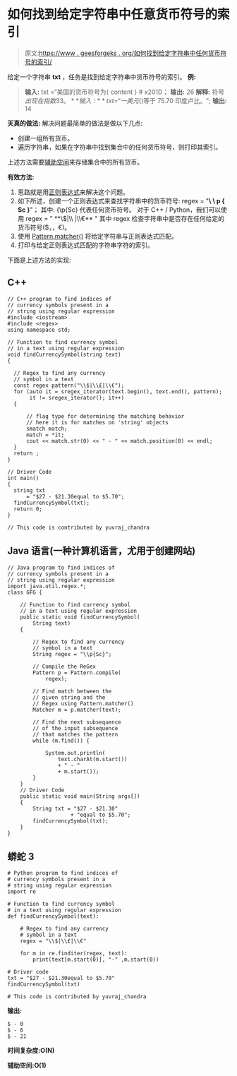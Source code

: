 # 如何找到给定字符串中任意货币符号的索引

> 原文:[https://www . geesforgeks . org/如何找到给定字符串中任何货币符号的索引/](https://www.geeksforgeeks.org/how-to-find-index-of-any-currency-symbols-in-a-given-string/)

给定一个字符串 **txt** ，任务是找到给定字符串中货币符号的索引。
**例:**

> **输入:** txt =“美国的货币符号为{ content } # x201D；
> **输出:** 26
> **解释:**
> 符号$出现在指数 33。
> **输入:** txt =“一美元($)等于 75.70 印度卢比。";
> **输出:** 14

**天真的做法:**
解决问题最简单的做法是做以下几点:

*   创建一组所有货币。
*   遍历字符串，如果在字符串中找到集合中的任何货币符号，则打印其索引。

上述方法需要[辅助空间](https://www.geeksforgeeks.org/g-fact-86/)来存储集合中的所有货币。

**有效方法:**

1.  思路就是用[正则表达式](https://www.geeksforgeeks.org/write-regular-expressions/)来解决这个问题。
2.  如下所述，创建一个正则表达式来查找字符串中的货币符号:
    regex = "**\ \ p { Sc }**"；
    其中:
    {\\p{Sc}
    代表任何货币符号。
    对于 C++ / Python，我们可以使用 regex = " **\\$|\\ |\\€** "
    其中 regex 检查字符串中是否存在任何给定的货币符号($，，€)。
3.  使用 [Pattern.matcher()](https://www.geeksforgeeks.org/matcher-pattern-method-in-java-with-examples/) 将给定字符串与正则表达式匹配。
4.  打印与给定正则表达式匹配的字符串字符的索引。

下面是上述方法的实现:

## C++

```
// C++ program to find indices of
// currency symbols present in a
// string using regular expression
#include <iostream>
#include <regex>
using namespace std;

// Function to find currency symbol
// in a text using regular expression
void findCurrencySymbol(string text)
{

  // Regex to find any currency
  // symbol in a text
  const regex pattern("\\$|\\£|\\€");
  for (auto it = sregex_iterator(text.begin(), text.end(), pattern);
       it != sregex_iterator(); it++)
  {

      // flag type for determining the matching behavior
      // here it is for matches on 'string' objects
      smatch match;
      match = *it;
      cout << match.str(0) << " - " << match.position(0) << endl;
  }
  return ;
}

// Driver Code
int main()
{
  string txt
      = "$27 - $21.30equal to $5.70";
  findCurrencySymbol(txt);
  return 0;
}

// This code is contributed by yuvraj_chandra
```

## Java 语言(一种计算机语言，尤用于创建网站)

```
// Java program to find indices of
// currency symbols present in a
// string using regular expression
import java.util.regex.*;
class GFG {

    // Function to find currency symbol
    // in a text using regular expression
    public static void findCurrencySymbol(
        String text)
    {

        // Regex to find any currency
        // symbol in a text
        String regex = "\\p{Sc}";

        // Compile the ReGex
        Pattern p = Pattern.compile(
            regex);

        // Find match between the
        // given string and the
        // Regex using Pattern.matcher()
        Matcher m = p.matcher(text);

        // Find the next subsequence
        // of the input subsequence
        // that matches the pattern
        while (m.find()) {

            System.out.println(
                text.charAt(m.start())
                + " - "
                + m.start());
        }
    }
    // Driver Code
    public static void main(String args[])
    {
        String txt = "$27 - $21.30"
                    + "equal to $5.70";
        findCurrencySymbol(txt);
    }
}
```

## 蟒蛇 3

```
# Python program to find indices of
# currency symbols present in a
# string using regular expression
import re

# Function to find currency symbol
# in a text using regular expression
def findCurrencySymbol(text):

    # Regex to find any currency
    # symbol in a text
    regex = "\\$|\\£|\\€"

    for m in re.finditer(regex, text):
        print(text[m.start(0)], "-" ,m.start(0))

# Driver code
txt = "$27 - $21.30equal to $5.70"
findCurrencySymbol(txt)

# This code is contributed by yuvraj_chandra
```

**输出:**

```
$ - 0
$ - 6
$ - 21
```

**时间复杂度:O(N)**

**辅助空间:O(1)**